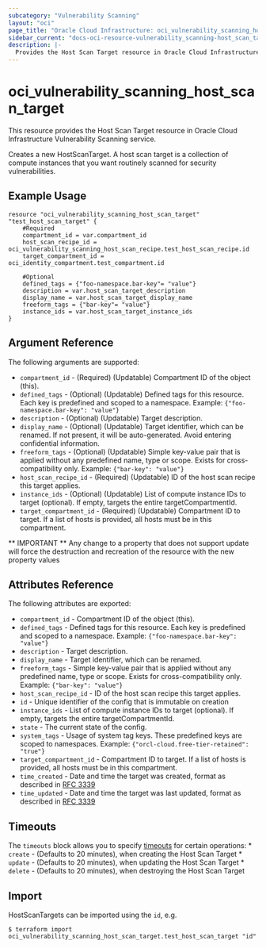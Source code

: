```yaml
---
subcategory: "Vulnerability Scanning"
layout: "oci"
page_title: "Oracle Cloud Infrastructure: oci_vulnerability_scanning_host_scan_target"
sidebar_current: "docs-oci-resource-vulnerability_scanning-host_scan_target"
description: |-
  Provides the Host Scan Target resource in Oracle Cloud Infrastructure Vulnerability Scanning service
---
```


# oci_vulnerability_scanning_host_scan_target
This resource provides the Host Scan Target resource in Oracle Cloud Infrastructure Vulnerability Scanning service.

Creates a new HostScanTarget. A host scan target is a collection of compute instances that you want routinely scanned for security vulnerabilities.


## Example Usage

```hcl
resource "oci_vulnerability_scanning_host_scan_target" "test_host_scan_target" {
	#Required
	compartment_id = var.compartment_id
	host_scan_recipe_id = oci_vulnerability_scanning_host_scan_recipe.test_host_scan_recipe.id
	target_compartment_id = oci_identity_compartment.test_compartment.id

	#Optional
	defined_tags = {"foo-namespace.bar-key"= "value"}
	description = var.host_scan_target_description
	display_name = var.host_scan_target_display_name
	freeform_tags = {"bar-key"= "value"}
	instance_ids = var.host_scan_target_instance_ids
}
```

## Argument Reference

The following arguments are supported:

* `compartment_id` - (Required) (Updatable) Compartment ID of the object (this).
* `defined_tags` - (Optional) (Updatable) Defined tags for this resource. Each key is predefined and scoped to a namespace. Example: `{"foo-namespace.bar-key": "value"}` 
* `description` - (Optional) (Updatable) Target description.
* `display_name` - (Optional) (Updatable) Target identifier, which can be renamed. If not present, it will be auto-generated. Avoid entering confidential information.
* `freeform_tags` - (Optional) (Updatable) Simple key-value pair that is applied without any predefined name, type or scope. Exists for cross-compatibility only. Example: `{"bar-key": "value"}` 
* `host_scan_recipe_id` - (Required) (Updatable) ID of the host scan recipe this target applies.
* `instance_ids` - (Optional) (Updatable) List of compute instance IDs to target (optional). If empty, targets the entire targetCompartmentId.
* `target_compartment_id` - (Required) (Updatable) Compartment ID to target. If a list of hosts is provided, all hosts must be in this compartment.


** IMPORTANT **
Any change to a property that does not support update will force the destruction and recreation of the resource with the new property values

## Attributes Reference

The following attributes are exported:

* `compartment_id` - Compartment ID of the object (this).
* `defined_tags` - Defined tags for this resource. Each key is predefined and scoped to a namespace. Example: `{"foo-namespace.bar-key": "value"}` 
* `description` - Target description.
* `display_name` - Target identifier, which can be renamed.
* `freeform_tags` - Simple key-value pair that is applied without any predefined name, type or scope. Exists for cross-compatibility only. Example: `{"bar-key": "value"}` 
* `host_scan_recipe_id` - ID of the host scan recipe this target applies.
* `id` - Unique identifier of the config that is immutable on creation
* `instance_ids` - List of compute instance IDs to target (optional). If empty, targets the entire targetCompartmentId.
* `state` - The current state of the config.
* `system_tags` - Usage of system tag keys. These predefined keys are scoped to namespaces. Example: `{"orcl-cloud.free-tier-retained": "true"}` 
* `target_compartment_id` - Compartment ID to target. If a list of hosts is provided, all hosts must be in this compartment.
* `time_created` - Date and time the target was created, format as described in [RFC 3339](https://tools.ietf.org/rfc/rfc3339)
* `time_updated` - Date and time the target was last updated, format as described in [RFC 3339](https://tools.ietf.org/rfc/rfc3339)

## Timeouts

The `timeouts` block allows you to specify [timeouts](https://registry.terraform.io/providers/oracle/oci/latest/docs/guides/changing_timeouts) for certain operations:
	* `create` - (Defaults to 20 minutes), when creating the Host Scan Target
	* `update` - (Defaults to 20 minutes), when updating the Host Scan Target
	* `delete` - (Defaults to 20 minutes), when destroying the Host Scan Target


## Import

HostScanTargets can be imported using the `id`, e.g.

```
$ terraform import oci_vulnerability_scanning_host_scan_target.test_host_scan_target "id"
```

